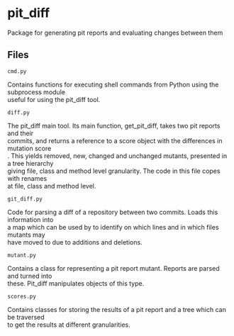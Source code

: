 # pit_diff
Package for generating pit reports and evaluating changes between them

## Files

`cmd.py`

Contains functions for executing shell commands from Python using the subprocess module \
useful for using the pit_diff tool.

`diff.py`

The pit_diff main tool. Its main function, get_pit_diff, takes two pit reports and their \
commits, and returns a reference to a score object with the differences in mutation score\
. This yields removed, new, changed and unchanged mutants, presented in a tree hierarchy \
giving file, class and method level granularity. The code in this file copes with renames\
 at file, class and method level.

`git_diff.py`

Code for parsing a diff of a repository between two commits. Loads this information into\
 a map which can be used by to identify on which lines and in which files mutants may \
have moved to due to additions and deletions.

`mutant.py`

Contains a class for representing a pit report mutant. Reports are parsed and turned into\
these. Pit_diff manipulates objects of this type.

`scores.py`

Contains classes for storing the results of a pit report and a tree which can be traversed\
 to get the results at different granularities.

